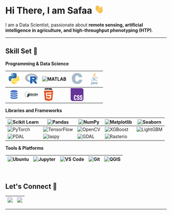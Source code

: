 <h1>Hi There, I am Safaa <img src="https://raw.githubusercontent.com/ABSphreak/ABSphreak/master/gifs/Hi.gif" width="30px"></h1>

I am a Data Scientist, passionate about **remote sensing, artificial intelligence in agriculture, and high-throughput phenotyping (HTP)**.   


---

## Skill Set :muscle:

**Programming & Data Science**

<img title="Python" alt="Python" width="40px" src="https://raw.githubusercontent.com/github/explore/master/topics/python/python.png" />|<img title="R" alt="R" width="40px" src="https://raw.githubusercontent.com/github/explore/master/topics/r/r.png">|<img title="MATLAB" alt="MATLAB" width="40px" src="https://upload.wikimedia.org/wikipedia/commons/2/21/Matlab_Logo.png">|<img title="C" alt="C" width="40px" src="https://raw.githubusercontent.com/github/explore/master/topics/c/c.png">|<img title="Java" alt="Java" width="40px" src="https://raw.githubusercontent.com/github/explore/master/topics/java/java.png">
|--|--|--|--|--|
<img title="SQL" alt="SQL" width="40px" src="https://raw.githubusercontent.com/github/explore/master/topics/sql/sql.png">|<img title="Bash" alt="Bash" width="40px" src="https://raw.githubusercontent.com/github/explore/master/topics/bash/bash.png">|<img title="HTML5" alt="HTML" width="40px" src="https://raw.githubusercontent.com/github/explore/master/topics/html/html.png">|<img title="CSS3" alt="CSS" width="40px" src="https://raw.githubusercontent.com/github/explore/master/topics/css/css.png">

**Libraries and Frameworks**

| <img title="Scikit-Learn" alt="Scikit Learn" src="https://img.shields.io/badge/Scikit--Learn-F7931E?style=for-the-badge&logo=scikit-learn&logoColor=white"> | <img title="Pandas" alt="Pandas" src="https://img.shields.io/badge/Pandas-150458?style=for-the-badge&logo=pandas&logoColor=white"> | <img title="NumPy" alt="NumPy" src="https://img.shields.io/badge/NumPy-013243?style=for-the-badge&logo=numpy&logoColor=white"> | <img title="Matplotlib" alt="Matplotlib" src="https://img.shields.io/badge/Matplotlib-11557c?style=for-the-badge&logo=python&logoColor=white"> | <img title="Seaborn" alt="Seaborn" src="https://img.shields.io/badge/Seaborn-0099CC?style=for-the-badge&logo=python&logoColor=white"> |
|--|--|--|--|--|
| <img title="PyTorch" alt="PyTorch" src="https://img.shields.io/badge/PyTorch-EE4C2C?style=for-the-badge&logo=pytorch&logoColor=white"> | <img title="TensorFlow" alt="TensorFlow" src="https://img.shields.io/badge/TensorFlow-FF6F00?style=for-the-badge&logo=tensorflow&logoColor=white"> | <img title="OpenCV" alt="OpenCV" src="https://img.shields.io/badge/OpenCV-5C3EE8?style=for-the-badge&logo=opencv&logoColor=white"> | <img title="XGBoost" alt="XGBoost" src="https://img.shields.io/badge/XGBoost-FF6600?style=for-the-badge&logo=python&logoColor=white"> | <img title="LightGBM" alt="LightGBM" src="https://img.shields.io/badge/LightGBM-00C853?style=for-the-badge&logo=python&logoColor=white"> |
| <img title="PDAL" alt="PDAL" src="https://img.shields.io/badge/PDAL-4CAF50?style=for-the-badge&logo=python&logoColor=white"> | <img title="laspy" alt="laspy" src="https://img.shields.io/badge/laspy-3776AB?style=for-the-badge&logo=python&logoColor=white"> | <img title="GDAL" alt="GDAL" src="https://img.shields.io/badge/GDAL-5B92E5?style=for-the-badge&logo=python&logoColor=white"> | <img title="Rasterio" alt="Rasterio" src="https://img.shields.io/badge/Rasterio-46A247?style=for-the-badge&logo=python&logoColor=white"> |


**Tools & Platforms**

| <img title="Ubuntu" alt="Ubuntu" src="https://img.shields.io/badge/Ubuntu-E95420?style=for-the-badge&logo=ubuntu&logoColor=white"> | <img title="Jupyter Notebook" alt="Jupyter" src="https://img.shields.io/badge/Jupyter-F37626?style=for-the-badge&logo=jupyter&logoColor=white"> | <img title="VS Code" alt="VS Code" src="https://img.shields.io/badge/VS%20Code-0078d7?style=for-the-badge&logo=visual-studio-code&logoColor=white"> | <img title="Git" alt="Git" src="https://img.shields.io/badge/Git-F05032?style=for-the-badge&logo=git&logoColor=white"> | <img title="QGIS" alt="QGIS" src="https://img.shields.io/badge/QGIS-589632?style=for-the-badge&logo=qgis&logoColor=white"> |
|--|--|--|--|--|


<br>

## Let's Connect :handshake:

<a href="https://www.linkedin.com/in/safaa-o-3b600b24a"><img src="https://cdn2.iconfinder.com/data/icons/social-media-2285/512/1_Linkedin_unofficial_colored_svg-128.png" width="40"></a> | <a  href="https://www.researchgate.net/profile/Safaa-Ouahid-2"><img src="https://upload.wikimedia.org/wikipedia/commons/c/c7/Google_Scholar_logo.svg" width="40"></a>  
|--|--|


---





